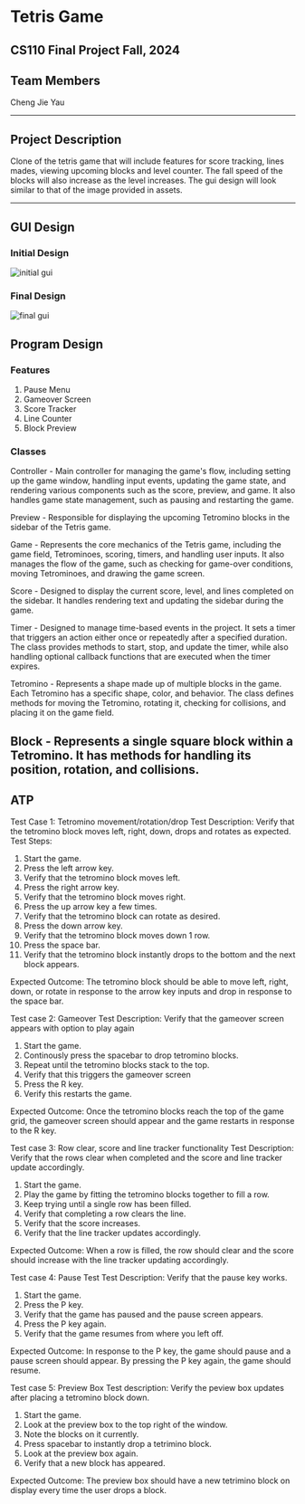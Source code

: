 # Tetris Game
## CS110 Final Project  Fall, 2024

## Team Members

Cheng Jie Yau

***

## Project Description

Clone of the tetris game that will include features for score tracking, lines mades, viewing upcoming blocks and level counter. The fall speed of the blocks will also increase as the level increases. The gui design will look similar to that of the image provided in assets.

***    

## GUI Design

### Initial Design

![initial gui](assets/gui.jpg)

### Final Design

![final gui](assets/finalgui.jpg)

## Program Design

### Features

1. Pause Menu
2. Gameover Screen
3. Score Tracker
4. Line Counter
5. Block Preview

### Classes
Controller - Main controller for managing the game's flow, including setting up the game window, handling input events, updating the game state, and rendering various components such as the score, preview, and game. It also handles game state management, such as pausing and restarting the game.

Preview - Responsible for displaying the upcoming Tetromino blocks in the sidebar of the Tetris game.

Game - Represents the core mechanics of the Tetris game, including the game field, Tetrominoes, scoring, timers, and handling user inputs. It also manages the flow of the game, such as checking for game-over conditions, moving Tetrominoes, and drawing the game screen.

Score - Designed to display the current score, level, and lines completed on the sidebar. It handles rendering text and updating the sidebar during the game.

Timer - Designed to manage time-based events in the project. It sets a timer that triggers an action either once or repeatedly after a specified duration. The class provides methods to start, stop, and update the timer, while also handling optional callback functions that are executed when the timer expires.

Tetromino - Represents a shape made up of multiple blocks in the game. Each Tetromino has a specific shape, color, and behavior. The class defines methods for moving the Tetromino, rotating it, checking for collisions, and placing it on the game field.

Block - Represents a single square block within a Tetromino. It has methods for handling its position, rotation, and collisions.
-

## ATP
Test Case 1: Tetromino movement/rotation/drop
Test Description: Verify that the tetromino block moves left, right, down, drops and rotates as expected.
Test Steps:
1. Start the game.
2. Press the left arrow key.
3. Verify that the tetromino block moves left.
4. Press the right arrow key.
5. Verify that the tetromino block moves right.
6. Press the up arrow key a few times.
7. Verify that the tetromino block can rotate as desired.
8. Press the down arrow key.
9. Verify that the tetromino block moves down 1 row.
10. Press the space bar.
11. Verify that the tetromino block instantly drops to the bottom and the next block appears.

Expected Outcome: The tetromino block should be able to move left, right, down, or rotate in response to the arrow key inputs and drop in response to the space bar.

Test case 2: Gameover
Test Description: Verify that the gameover screen appears with option to play again
1. Start the game.
2. Continously press the spacebar to drop tetromino blocks.
3. Repeat until the tetromino blocks stack to the top.
4. Verify that this triggers the gameover screen
5. Press the R key.
6. Verify this restarts the game.

Expected Outcome: Once the tetromino blocks reach the top of the game grid, the gameover screen should appear and the game restarts in response to the R key.

Test case 3: Row clear, score and line tracker functionality
Test Description: Verify that the rows clear when completed and the score and line tracker update accordingly.
1. Start the game.
2. Play the game by fitting the tetromino blocks together to fill a row.
3. Keep trying until a single row has been filled.
4. Verify that completing a row clears the line.
6. Verify that the score increases.
7. Verify that the line tracker updates accordingly.

Expected Outcome: When a row is filled, the row should clear and the score should increase with the line tracker updating accordingly.

Test case 4: Pause Test
Test Description: Verify that the pause key works.
1. Start the game.
2. Press the P key.
3. Verify that the game has paused and the pause screen appears.
4. Press the P key again.
6. Verify that the game resumes from where you left off.

Expected Outcome: In response to the P key, the game should pause and a pause screen should appear. By pressing the P key again, the game should resume.

Test case 5: Preview Box
Test description: Verify the peview box updates after placing a tetromino block down.
1. Start the game.
2. Look at the preview box to the top right of the window.
3. Note the blocks on it currently.
4. Press spacebar to instantly drop a tetrimino block.
5. Look at the preview box again.
6. Verify that a new block has appeared.

Expected Outcome: The preview box should have a new tetrimino block on display every time the user drops a block.
